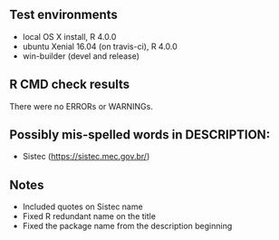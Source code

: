 ## Test environments
* local OS X install, R 4.0.0
* ubuntu Xenial 16.04  (on travis-ci), R 4.0.0
* win-builder (devel and release)

## R CMD check results
There were no ERRORs or WARNINGs. 

## Possibly mis-spelled words in DESCRIPTION:
* Sistec (https://sistec.mec.gov.br/)

## Notes
* Included quotes on Sistec name
* Fixed R redundant name on the title
* Fixed the package name from the description beginning 